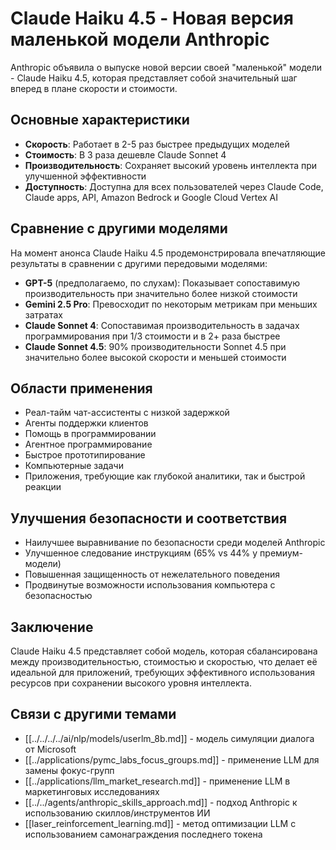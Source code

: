 # Claude Haiku 4.5 - Новая версия маленькой модели Anthropic

Anthropic объявила о выпуске новой версии своей "маленькой" модели - Claude Haiku 4.5, которая представляет собой значительный шаг вперед в плане скорости и стоимости.

## Основные характеристики

- **Скорость**: Работает в 2-5 раз быстрее предыдущих моделей
- **Стоимость**: В 3 раза дешевле Claude Sonnet 4
- **Производительность**: Сохраняет высокий уровень интеллекта при улучшенной эффективности
- **Доступность**: Доступна для всех пользователей через Claude Code, Claude apps, API, Amazon Bedrock и Google Cloud Vertex AI

## Сравнение с другими моделями

На момент анонса Claude Haiku 4.5 продемонстрировала впечатляющие результаты в сравнении с другими передовыми моделями:

- **GPT-5** (предполагаемо, по слухам): Показывает сопоставимую производительность при значительно более низкой стоимости
- **Gemini 2.5 Pro**: Превосходит по некоторым метрикам при меньших затратах
- **Claude Sonnet 4**: Сопоставимая производительность в задачах программирования при 1/3 стоимости и в 2+ раза быстрее
- **Claude Sonnet 4.5**: 90% производительности Sonnet 4.5 при значительно более высокой скорости и меньшей стоимости

## Области применения

- Реал-тайм чат-ассистенты с низкой задержкой
- Агенты поддержки клиентов
- Помощь в программировании
- Агентное программирование
- Быстрое прототипирование
- Компьютерные задачи
- Приложения, требующие как глубокой аналитики, так и быстрой реакции

## Улучшения безопасности и соответствия

- Наилучшее выравнивание по безопасности среди моделей Anthropic
- Улучшенное следование инструкциям (65% vs 44% у премиум-модели)
- Повышенная защищенность от нежелательного поведения
- Продвинутые возможности использования компьютера с безопасностью

## Заключение

Claude Haiku 4.5 представляет собой модель, которая сбалансирована между производительностью, стоимостью и скоростью, что делает её идеальной для приложений, требующих эффективного использования ресурсов при сохранении высокого уровня интеллекта.

## Связи с другими темами

- [[../../../../ai/nlp/models/userlm_8b.md]] - модель симуляции диалога от Microsoft
- [[../applications/pymc_labs_focus_groups.md]] - применение LLM для замены фокус-групп
- [[../applications/llm_market_research.md]] - применение LLM в маркетинговых исследованиях
- [[../../agents/anthropic_skills_approach.md]] - подход Anthropic к использованию скиллов/инструментов ИИ
- [[laser_reinforcement_learning.md]] - метод оптимизации LLM с использованием самонаграждения последнего токена